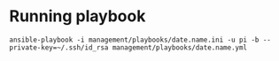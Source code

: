 # Running playbook

`
ansible-playbook -i management/playbooks/date.name.ini -u pi -b --private-key=~/.ssh/id_rsa management/playbooks/date.name.yml
`